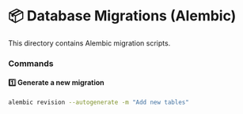 # 📦 Database Migrations (Alembic)

This directory contains Alembic migration scripts.

### Commands

#### 1️⃣ Generate a new migration
```bash
alembic revision --autogenerate -m "Add new tables"
